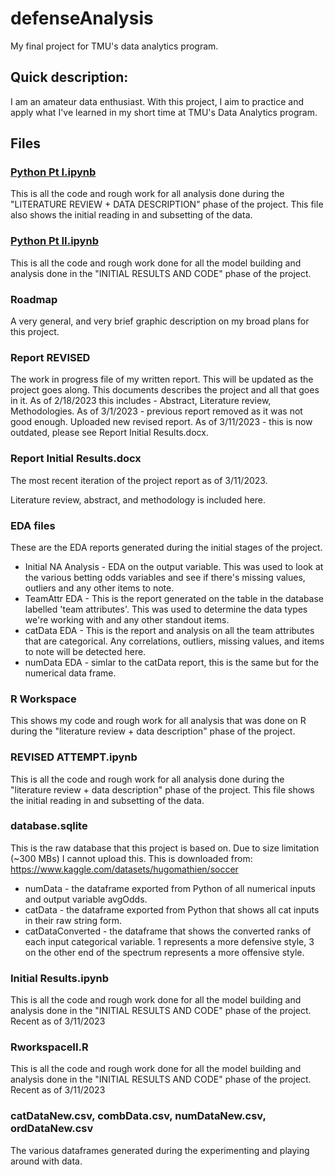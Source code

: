 # defenseAnalysis
My final project for TMU's data analytics program. 

## Quick description:
I am an amateur data enthusiast. With this project, I aim to practice and apply what I've learned in my short time at TMU's Data Analytics program.

## Files

### [Python Pt I.ipynb](https://github.com/kyletan1995/defenseAnalysis/blob/main/Python%20Pt%20I.ipynb)
This is all the code and rough work for all analysis done during the "LITERATURE REVIEW + DATA DESCRIPTION" phase of the project.
This file also shows the initial reading in and subsetting of the data. 

### [Python Pt II.ipynb](https://github.com/kyletan1995/defenseAnalysis/blob/main/Python%20Pt%20II.ipynb)
This is all the code and rough work done for all the model building and analysis done in the "INITIAL RESULTS AND CODE" phase of the project.



### Roadmap
A very general, and very brief graphic description on my broad plans for this project. 

### Report REVISED
The work in progress file of my written report. This will be updated as the project goes along.
This documents describes the project and all that goes in it. 
As of 2/18/2023 this includes - Abstract, Literature review, Methodologies. 
As of 3/1/2023 - previous report removed as it was not good enough. Uploaded new revised report.
As of 3/11/2023 - this is now outdated, please see Report Initial Results.docx.

### Report Initial Results.docx
The most recent iteration of the project report as of 3/11/2023.

Literature review, abstract, and methodology is included here. 

### EDA files
These are the EDA reports generated during the initial stages of the project. 
- Initial NA Analysis - EDA on the output variable. This was used to look at the various betting odds variables and see if there's missing values, outliers and any other items to note. 
- TeamAttr EDA - This is the report generated on the table in the database labelled 'team attributes'. This was used to determine the data types we're working with and any other standout items. 
- catData EDA - This is the report and analysis on all the team attributes that are categorical. Any correlations, outliers, missing values, and items to note will be detected here. 
- numData EDA - simlar to the catData report, this is the same but for the numerical data frame. 

### R Workspace
This shows my code and rough work for all analysis that was done on R during the "literature review + data description" phase of the project.

### REVISED ATTEMPT.ipynb
This is all the code and rough work for all analysis done during the "literature review + data description" phase of the project.
This file shows the initial reading in and subsetting of the data. 

### database.sqlite
This is the raw database that this project is based on. Due to size limitation (~300 MBs) I cannot upload this.
This is downloaded from: https://www.kaggle.com/datasets/hugomathien/soccer
- numData - the dataframe exported from Python of all numerical inputs and output variable avgOdds.
- catData - the dataframe exported from Python that shows all cat inputs in their raw string form.
- catDataConverted - the dataframe that shows the converted ranks of each input categorical variable. 1 represents a more defensive style, 3 on the other end of the spectrum represents a more offensive style. 

### Initial Results.ipynb
This is all the code and rough work done for all the model building and analysis done in the "INITIAL RESULTS AND CODE" phase of the project.
Recent as of 3/11/2023

### RworkspaceII.R
This is all the code and rough work done for all the model building and analysis done in the "INITIAL RESULTS AND CODE" phase of the project.
Recent as of 3/11/2023

### catDataNew.csv, combData.csv, numDataNew.csv, ordDataNew.csv
The various dataframes generated during the experimenting and playing around with data. 

